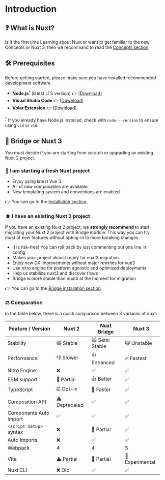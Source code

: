 # Introduction

## ❓ What is Nuxt?

Is it the first time Learning about Nuxt or want to get familiar to the new Concepts or Nuxt 3, then we recommand to read the [Concepts section](/concepts)

## 🛠️ Prerequisites

Before getting started, please make sure you have installed recommended development software.

* **Node.js**<sup>*</sup> (latest LTS version) 👉 [[Download](https://nodejs.org/en/download/)]
* **Visual Studio Code** 👉 [[Download](https://code.visualstudio.com/)]
* **Volar Extension** 👉 [[Download](https://marketplace.visualstudio.com/items?itemName=johnsoncodehk.volar)]

<sup>*</sup> If you already have Node.js installed, check with `node --version` to ensure using `v14` or `v16`.

## 🌉 Bridge or Nuxt 3

You must decide if you are starting from scratch or upgrading an existing Nuxt 2 project.

### 🌱 I am starting a fresh Nuxt project

- Enjoy using latest Vue 3
- All of new composables are available
- New templating system and conventions are enabled

👉 You can go to the [Installation section](/get-started/installation).

### ⬆️ I have an existing Nuxt 2 project

If you have an existing Nuxt 2 project, we **strongly recommend** to start migrating your Nuxt 2 project with Bridge module. This way you can try most of new features without opting-in to more breaking changes.

- It is risk-free! You can roll back by just commenting out one line in config
- Makes your project almost ready for nuxt3 migration
- Enjoy new DX improvements without major rewrites for vue3
- Use nitro engine for platform agnostic and optimized deployments
- Help us stabilize nuxt3 and discover flows
- Bridge is more stable than nuxt3 at the moment for migration

👉 You can go to the [Bridge installation section](/get-started/installation).

### ‍⚖️ Comparation

In the table below, there is a quick comparison between 3 versions of nuxt:

Feature / Version        | Nuxt 2          | Nuxt Bridge      | Nuxt 3
-------------------------|-----------------|------------------|---------
Stability                | 😸 Stable      | 😺 Semi Stable   | 🙀 Unstable
Performance              | 👎 Slower      | 👍  Enhanced     | 🔥 Fastest
Nitro Engine             | ❌             | ✅               | ✅
ESM support              | 🌙 Partial     | 👍 Better        | ✅
TypeScript               | ☑️ Opt-in      | 🚧 Faster        | ✅
Composition API          | ⚠️ Deprecated  | ✅               | ✅
Components Auto Import   | ✅             | ✅               | ✅
`<script setup>` syntax  | ❌             | 🚧 Partial       | ✅
Auto Imports             | ❌             | ✅               | ✅
Webpack                  | 4              | 4                | 5
Vite                     | ⚠️ Partial     | 🚧 Partial       | 🚧 Experimental
Nuxi CLI                 | ❌ Old         | ✅               | ✅
